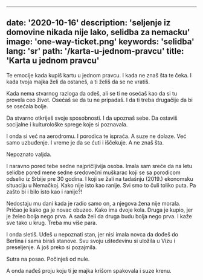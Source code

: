 ---
date: '2020-10-16'
description: 'seljenje iz domovine nikada nije lako, selidba za nemacku'
image: 'one-way-ticket.png'
keywords: 'selidba'
lang: 'sr'
path: '/karta-u-jednom-pravcu'
title: 'Karta u jednom pravcu'
------
Te emocije kada kupiš kartu u jednom pravcu. I kada ne znaš šta te čeka. I kada tvoja majka želi da ostaneš, a ti želiš da se ne vratiš.

Kada nema stvarnog razloga da odeš, ali se ti ne osećaš kao da si tu provela ceo život. Osećaš se da tu ne pripadaš. I da ti treba drugačije da bi se osećala bolje.

Da stvarno otkriješ svoje sposobnosti. I da upoznaš sebe. Da ostaviš socijalne i kulturološke sprege koje si poznavala.

I onda si već na aerodromu. I porodica te ispraća. A suze ne dolaze. Već samo uzbuđenje. I vreme je da se ćuti i iščekuje. A ne znaš šta.

Nepoznato valjda.

I naravno pored tebe sedne najpričljivija osoba. Imala sam sreće da na letu selidbe pored mene sedne sredovečni muškarac koji se sa porodicom odselio iz Srbije pre 30 godina. I koji se žali na tadašnju (2019.) ekonomsku situaciju u Nemačkoj. Kako nije isto kao ranije. Svi smo to čuli toliko puta. Pa zašto bi i bilo isto kao i ranije?!

Nedostaju mu dani kada je radio samo on, a njegova žena nije morala. Pričao je kako ga je novac obuzeo. Kako ima dvoje kola. Druga je kupio, jer je želeo bolja nego prva. A sada želi da druga budu bolja nego prva. I kaže sve tako u krug. Treba mu više para.

I onda sletiš. Uđeš u nepoznati stan, jer nisi imala novca da dođeš do Berlina i sama biraš stanove. Svu svoju ušteđevinu si uložila u Vizu i preseljenje. A još preko si pozajmila.

Sutra na posao. Počinješ od nule.

A onda nađeš proju koju ti je majka krišom spakovala i suze krenu.
